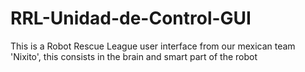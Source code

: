 # RRL-Unidad-de-Control-GUI
This is a Robot Rescue League user interface from our mexican team 'Nixito', this consists in the brain and smart part of the robot
